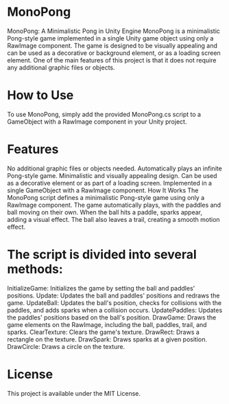 # MonoPong
MonoPong: A Minimalistic Pong in Unity Engine
MonoPong is a minimalistic Pong-style game implemented in a single Unity game object using only a RawImage component. The game is designed to be visually appealing and can be used as a decorative or background element, or as a loading screen element. One of the main features of this project is that it does not require any additional graphic files or objects.



# How to Use
To use MonoPong, simply add the provided MonoPong.cs script to a GameObject with a RawImage component in your Unity project.



# Features
No additional graphic files or objects needed.
Automatically plays an infinite Pong-style game.
Minimalistic and visually appealing design.
Can be used as a decorative element or as part of a loading screen.
Implemented in a single GameObject with a RawImage component.
How It Works
The MonoPong script defines a minimalistic Pong-style game using only a RawImage component. The game automatically plays, with the paddles and ball moving on their own. When the ball hits a paddle, sparks appear, adding a visual effect. The ball also leaves a trail, creating a smooth motion effect.



# The script is divided into several methods:
InitializeGame: Initializes the game by setting the ball and paddles' positions.
Update: Updates the ball and paddles' positions and redraws the game.
UpdateBall: Updates the ball's position, checks for collisions with the paddles, and adds sparks when a collision occurs.
UpdatePaddles: Updates the paddles' positions based on the ball's position.
DrawGame: Draws the game elements on the RawImage, including the ball, paddles, trail, and sparks.
ClearTexture: Clears the game's texture.
DrawRect: Draws a rectangle on the texture.
DrawSpark: Draws sparks at a given position.
DrawCircle: Draws a circle on the texture.



# License
This project is available under the MIT License.
